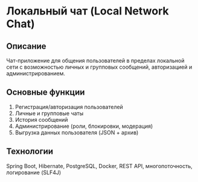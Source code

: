 # Локальный чат (Local Network Chat)

## Описание

Чат-приложение для общения пользователей в пределах локальной сети с возможностью личных и групповых сообщений, авторизацией и администрированием.

## Основные функции

1. Регистрация/авторизация пользователей
2. Личные и групповые чаты
3. История сообщений
4. Администрирование (роли, блокировки, модерация)
5. Выгрузка данных пользователя (JSON + архив)

## Технологии

Spring Boot, Hibernate, PostgreSQL, Docker, REST API, многопоточность, логирование (SLF4J)